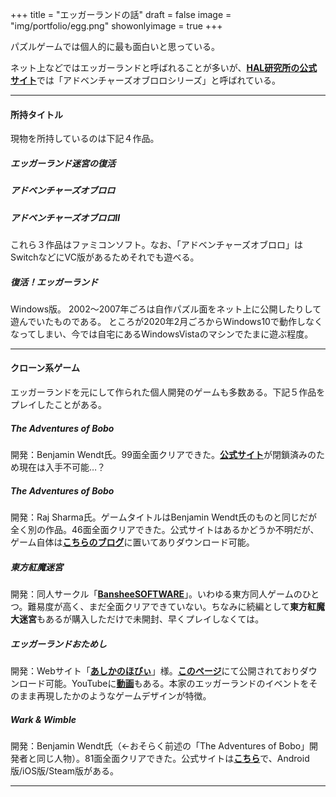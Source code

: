 +++
title = "エッガーランドの話"
draft = false
image = "img/portfolio/egg.png"
showonlyimage = true
+++

パズルゲームでは個人的に最も面白いと思っている。
<!--more-->

ネット上などではエッガーランドと呼ばれることが多いが、[**HAL研究所の公式サイト**](https://www.hallab.co.jp/works/series/lolo/)では「アドベンチャーズオブロロシリーズ」と呼ばれている。

***
#### 所持タイトル
現物を所持しているのは下記４作品。
##### エッガーランド迷宮の復活
##### アドベンチャーズオブロロ
##### アドベンチャーズオブロロⅡ
これら３作品はファミコンソフト。なお、「アドベンチャーズオブロロ」はSwitchなどにVC版があるためそれでも遊べる。
##### 復活！エッガーランド
Windows版。
2002～2007年ごろは自作パズル面をネット上に公開したりして遊んでいたものである。
ところが2020年2月ごろからWindows10で動作しなくなってしまい、今では自宅にあるWindowsVistaのマシンでたまに遊ぶ程度。

***
#### クローン系ゲーム
エッガーランドを元にして作られた個人開発のゲームも多数ある。下記５作品をプレイしたことがある。
##### The Adventures of Bobo
開発：Benjamin Wendt氏。99面全面クリアできた。[**公式サイト**](http://www.nebslilypad.com/)が閉鎖済みのため現在は入手不可能…？
##### The Adventures of Bobo
開発：Raj Sharma氏。ゲームタイトルはBenjamin Wendt氏のものと同じだが全く別の作品。46面全面クリアできた。公式サイトはあるかどうか不明だが、ゲーム自体は[**こちらのブログ**](https://www.zurd.ca/a-tribute-to-adventures-of-lolo-and-others/#2005-adventures-of-bobo)に置いてありダウンロード可能。
##### 東方紅魔迷宮
開発：同人サークル「[**BansheeSOFTWARE**](http://www.banshee.jp/)」。いわゆる東方同人ゲームのひとつ。難易度が高く、まだ全面クリアできていない。ちなみに続編として**東方紅魔大迷宮**もあるが購入しただけで未開封、早くプレイしなくては。
##### エッガーランドおためし
開発：Webサイト「[**あしかのほびぃ**](http://karamer.rosx.net/)」様。[**このページ**](http://karamer.rosx.net/?notices/48)にて公開されておりダウンロード可能。YouTubeに[**動画**](https://www.youtube.com/watch?v=KXKqrvbcE6M)もある。本家のエッガーランドのイベントをそのまま再現したかのようなゲームデザインが特徴。
##### Wark & Wimble
開発：Benjamin Wendt氏（←おそらく前述の「The Adventures of Bobo」開発者と同じ人物）。81面全面クリアできた。公式サイトは[**こちら**](https://www.warkandwimble.com/)で、Android版/iOS版/Steam版がある。

***












